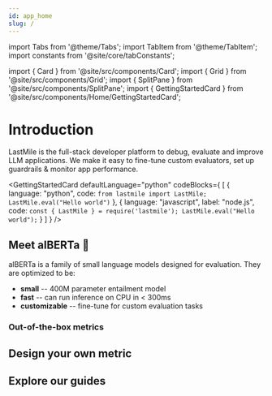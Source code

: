 ```yaml
---
id: app_home
slug: /
---
```


import Tabs from '@theme/Tabs';
import TabItem from '@theme/TabItem';
import constants from '@site/core/tabConstants';

import { Card } from '@site/src/components/Card';
import { Grid } from '@site/src/components/Grid';
import { SplitPane } from '@site/src/components/SplitPane';
import { GettingStartedCard } from '@site/src/components/Home/GettingStartedCard';

# Introduction

LastMile is the full-stack developer platform to debug, evaluate and improve LLM applications. We make it easy to fine-tune custom evaluators, set up guardrails & monitor app performance.

<GettingStartedCard
defaultLanguage="python"
codeBlocks={
[
{
language: "python",
code: `from lastmile import LastMile;
LastMile.eval("Hello world")`
},
{
language: "javascript",
label: "node.js",
code: `const { LastMile } = require('lastmile');
LastMile.eval("Hello world");`
}
]
}
/>

## Meet alBERTa 🍁

alBERTa is a family of small language models designed for evaluation. They are optimized to be:

- **small** -- 400M parameter entailment model
- **fast** -- can run inference on CPU in < 300ms
- **customizable** -- fine-tune for custom evaluation tasks

<Grid className="alberta-grid">
  <Card
    href="/alberta"
    title="alBERTa-512 🍁"
    description="2048 token context, specialized for evaluation tasks (like faithfulness), and gives a numeric 0->1 score."
    backgroundColor="#F5F5F5"
    className="custom-card model-512"
  />
  <Card
    href="/alberta"
    title="alBERTa-LC-8k 🍁"
    description="Long-context window variant that can scale to 128k+ tokens using a scaled dot-product attention layer"
    backgroundColor="#F5F5F5"
    className="custom-card model-8k"
  />
</Grid>

### Out-of-the-box metrics

<!-- Batteries-included evaluation metrics covering common AI application types, such as RAG and multi-agent compound AI systems. -->

<Grid className="custom-grid">
  <Card
    href="/metrics"
    title="Faithfulness"
    description="Measures how adherent or faithful an LLM response is to the provided context. Often used for hallucination detection."
    backgroundColor="#F1F1F1"
    className="custom-card faithfulness"
  />
  <Card
    href="/metrics"
    title="Semantic Similarity"
    description="Measures semantic similarity between two strings. Often used for context relevance, or input/output relevance, or similarity between a response and ground truth."
    backgroundColor="#F1F1F1"
    className="custom-card similarity"
  />
  <Card
    href="/metrics"
    title="Summarization Quality"
    description="Quantify the quality of a summarization response."
    backgroundColor="#F1F1F1"
    className="custom-card summarization"
  />
  <Card
    href="/metrics"
    title="Toxicity"
    description="Quantify the toxicity level in an LLM response."
    backgroundColor="#F1F1F1"
    className="custom-card toxicity"
  />
  <Card
    href="/metrics"
    title="More"
    description="Explore other metrics available in AutoEval, or keep reading to design your own metric."
    backgroundColor="#F7F7F7"
    className="custom-card"
  />
</Grid>

## Design your own metric

<!-- Use the fine-tuning service to design your own evaluators that represent custom criteria for your app quality. -->

<Grid className="custom-grid">
  <Card
    href="/datasets"
    title="Create Datasets"
    description="Upload and manage application data for running and training evals, and generate synthetic labels."
    backgroundColor="#FBF6F7"
    className="custom-card"
  />
  <!-- <Card
    href="/llm_judge"
    title="LLM Judge"
    description="Generate high-quality labels for your data using a mixture of LLM Judge with human-in-the-loop"
    backgroundColor="#F2F9FF"
    className="custom-card"
  /> -->
  <Card
    href="/fine_tune"
    title="Fine-tune Models"
    description="Use the AutoEval fine-tuning service to develop custom metrics for your application."
    backgroundColor="#EFFFF4"
    className="custom-card"
  />
  <Card
    href="/serve"
    title="Run Evals"
    description="Compute metrics by running high-performance inference on a prebuilt or fine-tuned model."
    backgroundColor="#F7EFFF"
    className="custom-card"
  />
</Grid>

## Explore our guides

<Grid className="guides-grid">
  <Card
    href="/retrieval_systems"
    title="Retrieval systems"
    description="Evaluate a RAG application for hallucination, relevance and a custom brand tone metric."
    className="custom-card"
  />
  <Card
    href="/multi_agent"
    title="Multi-agent applications"
    description="Evaluate end-to-end and intermediate step metrics for a compound AI system."
    className="custom-card"
  />
  <Card
    href="/realtime_guardrails"
    title="Real-time guardrails"
    description="Use alBERTa 🍁 model inference for real-time use-cases, like guardrails."
    className="custom-card"
  />
</Grid>

